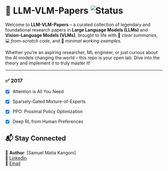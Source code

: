 # 🤖 LLM-VLM-Papers ![Status](https://img.shields.io/badge/status-ongoing-yellow)


Welcome to **LLM-VLM-Papers** – a curated collection of legendary and foundational research papers in **Large Language Models (LLMs)** and **Vision-Language Models (VLMs)**, brought to life with 🧠 *clear summaries*, 💻 *from-scratch code*, and 🧪 *minimal working examples*.

Whether you're an aspiring researcher, ML engineer, or just curious about the AI models changing the world – this repo is your open lab. Dive into the theory and implement it to truly master it! 

---

### ✅ 2017
- [x] Attention is All You Need
- [x] Sparsely-Gated Mixture-of-Experts
- [x] PPO: Proximal Policy Optimization
- [x] Deep RL from Human Preferences










## 📬 Stay Connected

👤 **Author**: [Samuel Matia Kangoni]  
💼 [LinkedIn](https://www.linkedin.com/in/sam-matia-4b051125b/)  
📧 [Email](mailto:ssamat0020@email.com)
